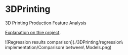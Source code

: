 # 3DPrinting
3D Printing Production Feature Analysis

[Explanation on thie project](https://kmlee.xyz/3D-Printing-Production-Feature-Analysis-3ef370ee187641309023cde14ff2aca4).


![Regression results comparison](./3DPrinting/regression\ implementation/Comparison\ between\ Models.png)

